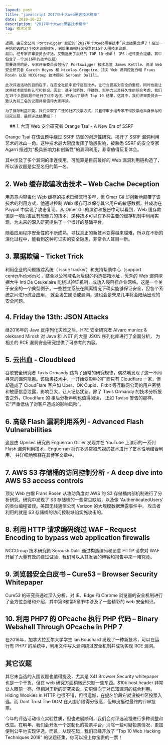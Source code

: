 ```yaml
---
layout: post
title: "javascript 2017年十大web黑客技术榜单"
date: 2018-10-23
description: "2017年十大web黑客技术榜单"
tag: 技术分享
---   
```


    近期，由安全公司 Portswigger 发起的“2017年十大Web黑客技术”评选结果出炉了！经过一开始初选的37个技术议题提名，到后来白帽社区投票的15个入围技术议题，
    最后，经专家评审委员会评选，又甄选出了最终的 TOP 10 榜单！（PS：经评委会提请，其中包含了一个2016年的技术议题）
    需要说明的是，专家评审委员会包括了 Portswigger 技术总监 James Kettle、资深 Web 安全研究者 Gareth Heyes 和 Nicolas Grégoire、顶尖 Web 漏洞挖掘白帽 Frans Rosén 以及 NCCGroup 技术顾问 Soroush Dalili。

    此次评选活动的目的在于，在安全社区中宣传这些技术，让行业提高对安全的重视，同时也能让这些技术能受到认可和铭记。因此，基于创新性、传播性、影响力以及持久性的综合考虑，我们在15个入围议题中进行了优中选优，评选出了最终 Top 10 结果，这其中，我们评审委员会一致认为前三名的议题非常值得大家拜读。

    为了排除利益冲突，我们采取了广泛的社区投票方式，并且评审小组专家不得投票给自身参与的研究议题，最终评选结果如下：



　## 1. 台湾 Web 安全研究者 Orange Tsai -  A New Era of SSRF

Orange Tsai 在该议题中绕过 SSRF 防御的创造性研究，揭开了 SSRF 漏洞利用艺术的冰山一角。这种技术最大限度发挥了隐患影响，被熟悉 SSRF 的安全专家 Agarri 描述为“极具影响力和创新性”的漏洞利用，非常值得反复体会。

其中涉及了多个漏洞的串连使用，可能算是目前最好的 Web 漏洞利用链构造了，所以该议题是实至名归的第一名。

 ## 2. Web 缓存欺骗攻击技术 – Web Cache Deception

 用恶意内容毒化 Web 缓存的技术已经流行多年，但 Omer Gil 却创新地颠覆了该技术的利用方式，他通过控制 Web 缓存可以保存其它用户的敏感数据，并成功在 Paypal 中实现了攻击复现。从 Omer Gil 的演讲和报告中可以看到，Web 缓存欺骗是一项厉害且有想像力的技术，这种技术可以在多种主要的缓存机制中利用实现，为未来的深入研究提供了一个很好的基础平台。

 随着应用程序安全性的不断成熟，寻找真正的新技术变得越来越难，所以在不断的演化过程中，能看到这种可证实的安全隐患，非常令人耳目一新。

  ## 3. 票据欺骗 – Ticket Trick

  利用企业的问题跟踪系统（ issue tracker）和支持帮助中心（support center/helpdesk），结合以公司域名为后缀的构造邮箱地址，优秀的 Web 漏洞挖掘大牛 Inti De Ceukelaire 能绕过验证机制，成功入侵目标企业网络。这是一个关于安全的一个典型例子，一些独立系统在隔离情况下确实能够保证安全，但各个系统之间进行综合应用，
  就会发生崩溃或漏洞，这也会是未来几年将会陆续出现的安全问题。

  ## 4. Friday the 13th: JSON Attacks

  继2016年的 Java 反序列化灾难之后，HPE 安全研究者 Alvaro munioz & oleksand Mirosh 对 Java 和 .NET 的大量 JSON 序列化库进行了全面分析，
  为相关的 RCE 漏洞安全研究提供了可参考的内容。

  ## 5. 云出血 - Cloudbleed

  谷歌安全研究者 Tavis Ormandy 违背了通常的研究规律，偶然地发现了这一不同寻常的漏洞隐患。该隐患技术中，一开始受影响的厂商只有 Cloudflare 一家，但却造成了 CloudFlare 客户如 Uber、OK Cupid、Fitbit 等互联网公司的用户密钥和敏感信息泄露，影响巨大，让人记忆犹新。除了 Tavis Ormandy 的技术分析报告之外，Cloudflare 的 事后分析声明也值得阅读，
  正如 Taviso 警告的那样，它“严重低估了对客户造成的影响风险”。

  ## 6. 高级 Flash 漏洞利用系列 - Advanced Flash Vulnerabilities

  这是由 Opnsec 研究员 Enguerran Gillier 发现并在 YouTube 上演示的一系列 Flash 漏洞利用技术，Enguerran 将许多通常被忽视的技术进行了艺术性地结合利用，
  并详细地解释在其博客文章中。

  ## 7. AWS S3 存储桶的访问控制分析 - A deep dive into AWS S3 access controls

  顶尖 Web 白帽 Frans Rosén 从攻防角度对 AWS 的 S3 存储桶内部机制进行了分析研究，研究中发现了 S3 存储桶的一些常见缺陷，以及像 ‘AuthenticatedUsers’ 的类似编程错误。美国无线通信公司 Verizon 的大规模数据泄露事件中，
  攻击者利用的就是 S3 存储桶的访问控制缺陷实施攻击的。

  ## 8. 利用 HTTP 请求编码绕过 WAF – Request Encoding to bypass web application firewalls

  NCCGroup 技术研究员 Soroush Dalili 通过构造编码和恶意 HTTP 请求对 WAF 开展了大量有效的绕过试验，我们可以从其发表的博客和报告中来一睹究竟。

  ## 9. 浏览器安全白皮书 – Cure53 – Browser Security Whitepaper

  Cure53 的研究员通过深入分析，对 IE、Edge 和 Chrome 浏览器的安全机制进行了全方位总结和介绍，其中第3和第5章节中涉及了一些精彩的 web 安全知识。

  ## 10. 利用 PHP7 的 OPcache 执行 PHP 代码 – Binary Webshell Through OPcache in PHP 7

  在2016年，加拿大拉瓦尔大学学生 Ian Bouchard 发现了一种新技术，可以在运行有 PHP7 的系统中，利用文件写入漏洞绕过安全机制并成功实现 RCE 漏洞。

  ## 其它议题

  其它未当选的入围议题也值得提及，尤其是 X41 Browser Security whitepaper 也是一个干货，但在 web 研究方面稍微还欠缺一些东西。$10k host header 非常让人眼前一亮，但相对于新的研究来说，它更偏向于对已知漏洞的综合利用。 Hiding Wookies in HTTP 也很不错，但很遗憾，在提名阶段它就没被社区投票入选。而 Dont Trust The DOM 在入围阶段得分很高，但却没挺过最终的评审投票。

  今年的评选活动带点实验性质，但也进展顺利，我们会对评选流程进行多种调整和改进。在明年，我们会开发一个定制化的投票平台，消除一些可疑投票情况，更加便利公平地实现评选。而且，从现在起，我们已经开放了 “Top 10 Web Hacking Techniques 2018” 的议题征集，你可以投上你宝贵的一票！